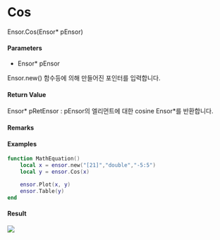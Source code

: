 # Cos

Ensor.Cos\(Ensor\* pEnsor\)

#### Parameters

* Ensor\* pEnsor

Ensor.new\(\) 함수등에 의해 만들어진 포인터를 입력합니다.

#### Return Value

Ensor\* pRetEnsor : pEnsor의 엘리먼트에 대한 cosine Ensor\*를 반환합니다.

#### Remarks

#### Examples

```lua
function MathEquation()
	local x = ensor.new("[21]","double","-5:5")
 	local y = ensor.Cos(x)

 	ensor.Plot(x, y)
 	ensor.Table(y)
end
```

#### Result

![](/MathAPI/CosResult.png)

